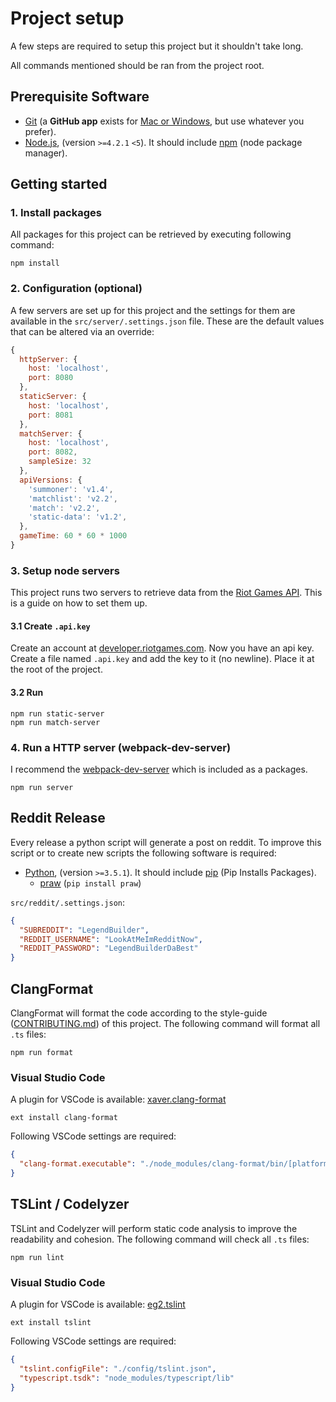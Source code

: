 # Project setup

A few steps are required to setup this project but it shouldn't take long.

All commands mentioned should be ran from the project root.

## Prerequisite Software

* [Git](http://git-scm.com) (a **GitHub app** exists for [Mac or Windows](http://desktop.github.com), but use whatever you prefer).
* [Node.js](http://nodejs.org), (version `>=4.2.1` `<5`). It should include [npm](https://www.npmjs.com/) (node package manager).

## Getting started

### 1. Install packages
All packages for this project can be retrieved by executing following command:
```shell
npm install
```

### 2. Configuration (optional)
A few servers are set up for this project and the settings for them are available in the `src/server/.settings.json` file.
These are the default values that can be altered via an override:
```Javascript
{
  httpServer: {
    host: 'localhost',
    port: 8080
  },
  staticServer: {
    host: 'localhost',
    port: 8081
  },
  matchServer: {
    host: 'localhost',
    port: 8082,
    sampleSize: 32
  },
  apiVersions: {
    'summoner': 'v1.4',
    'matchlist': 'v2.2',
    'match': 'v2.2',
    'static-data': 'v1.2',
  },
  gameTime: 60 * 60 * 1000
}
```

### 3. Setup node servers
This project runs two servers to retrieve data from the [Riot Games API](https://developer.riotgames.com/).
This is a guide on how to set them up.

#### 3.1 Create `.api.key`
Create an account at [developer.riotgames.com](https://developer.riotgames.com/). Now you have an api key.
Create a file named `.api.key` and add the key to it (no newline). Place it at the root of the project.

#### 3.2 Run
```shell
npm run static-server
npm run match-server
```

### 4. Run a HTTP server (webpack-dev-server)
I recommend the [webpack-dev-server](https://github.com/webpack/webpack-dev-server) which is included as a packages.
```shell
npm run server
```

## Reddit Release
Every release a python script will generate a post on reddit. To improve this script or to create new scripts the following software is required:

* [Python](https://www.python.org/downloads/), (version `>=3.5.1`). It should include [pip](https://pypi.python.org/pypi/pip) (Pip Installs Packages). 
  * [praw](https://praw.readthedocs.org) (`pip install praw`)

`src/reddit/.settings.json`:
```JSON
{
  "SUBREDDIT": "LegendBuilder",
  "REDDIT_USERNAME": "LookAtMeImRedditNow",
  "REDDIT_PASSWORD": "LegendBuilderDaBest"
}
```

## <a name="clang-format"></a> ClangFormat
ClangFormat will format the code according to the style-guide ([CONTRIBUTING.md](CONTRIBUTING#rules)) of this project.
The following command will format all `.ts` files:
```shell
npm run format
```

### Visual Studio Code
A plugin for VSCode is available: [xaver.clang-format](https://marketplace.visualstudio.com/items?itemName=xaver.clang-format)
```shell
ext install clang-format
```

Following VSCode settings are required:
```JSON
{
  "clang-format.executable": "./node_modules/clang-format/bin/[platform]/clang-format"
}
```

## <a name="tslint"></a> TSLint / Codelyzer
TSLint and Codelyzer will perform static code analysis to improve the readability and cohesion.
The following command will check all `.ts` files:
```shell
npm run lint
```

### Visual Studio Code
A plugin for VSCode is available: [eg2.tslint](https://marketplace.visualstudio.com/items?itemName=eg2.tslint)
```shell
ext install tslint
```

Following VSCode settings are required:
```JSON
{
  "tslint.configFile": "./config/tslint.json",
  "typescript.tsdk": "node_modules/typescript/lib"
}
```
